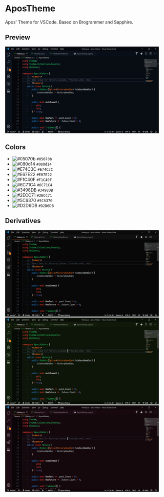 # AposTheme
Apos' Theme for VSCode. Based on Brogrammer and Sapphire.

## Preview
[![Blue Preview](docs/preview-blue.png)](docs/preview-blue.png)

## Colors
- ![#05070b](https://placehold.it/15/05070b/000000?text=+) `#05070b`
- ![#080d14](https://placehold.it/15/080d14/000000?text=+) `#080d14`
- ![#E74C3C](https://placehold.it/15/E74C3C/000000?text=+) `#E74C3C`
- ![#E67E22](https://placehold.it/15/E67E22/000000?text=+) `#E67E22`
- ![#F1C40F](https://placehold.it/15/F1C40F/000000?text=+) `#F1C40F`
- ![#6C71C4](https://placehold.it/15/6C71C4/000000?text=+) `#6C71C4`
- ![#3498DB](https://placehold.it/15/3498DB/000000?text=+) `#3498DB`
- ![#2ECC71](https://placehold.it/15/2ECC71/000000?text=+) `#2ECC71`
- ![#5C6370](https://placehold.it/15/5C6370/000000?text=+) `#5C6370`
- ![#D2D6DB](https://placehold.it/15/D2D6DB/000000?text=+) `#D2D6DB`

## Derivatives

[![Gray Preview](docs/preview-gray.png)](docs/preview-gray.png)
[![Green Preview](docs/preview-green.png)](docs/preview-green.png)
[![Red Preview](docs/preview-red.png)](docs/preview-red.png)
